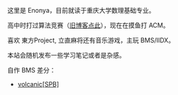 这里是 Enonya，目前就读于重庆大学数理基础专业。

高中时打过算法竞赛（[旧博客点此](https://enonya.github.io/)），现在在摸鱼打 ACM。

喜欢 東方Project, 立直麻将还有音乐游戏，主玩 BMS/IIDX。

本站会随机发布一些学习笔记或者是杂感。

自作 BMS 差分：

- [volcanic\[SPB\]](./download/bms/volcanic_eny.bms)
